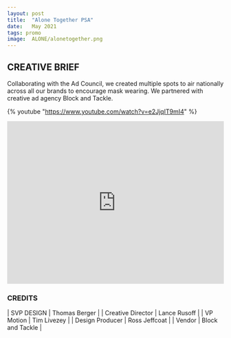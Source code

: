 ```yaml
---
layout: post
title:  "Alone Together PSA"
date:   May 2021
tags: promo 
image:	ALONE/alonetogether.png	
---
```


## CREATIVE BRIEF

Collaborating with the Ad Council, we created multiple spots to air nationally across all our brands to encourage mask wearing.  We partnered with creative ad agency Block and Tackle. 

 {% youtube "https://www.youtube.com/watch?v=e2JjqIT9mI4" %}

<div style="padding:75% 0 0 0;position:relative;"><iframe src="https://player.vimeo.com/video/872187718?title=0&byline=0&portrait=0" style="position:absolute;top:0;left:0;width:100%;height:100%;" frameborder="0" allow="autoplay; fullscreen" allowfullscreen></iframe></div><script src="https://player.vimeo.com/api/player.js"></script>

### CREDITS

| SVP DESIGN | Thomas Berger |
| Creative Director | Lance Rusoff |
| VP Motion | Tim Livezey |
| Design Producer | Ross Jeffcoat |
| Vendor | Block and Tackle |